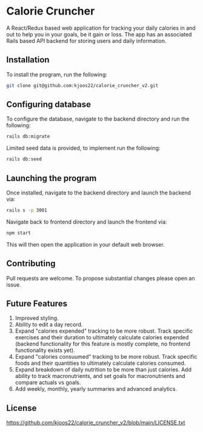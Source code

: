 # Calorie Cruncher

A React/Redux based web application for tracking your daily calories in and out to help you in your goals, be it gain or loss. The app has an associated Rails based API backend for storing users and daily information.

## Installation
To install the program, run the following:

```bash
git clone git@github.com:kjoos22/calorie_cruncher_v2.git
```
## Configuring database
To configure the database, navigate to the backend directory and run the following:

```bash
rails db:migrate
```

Limited seed data is provided, to implement run the following:

```bash
rails db:seed
```

## Launching the program
Once installed, navigate to the backend directory and launch the backend via:

```bash
rails s -p 3001
```

Navigate back to frontend directory and launch the frontend via:

```bash
npm start
```

This will then open the application in your default web browser.

## Contributing
Pull requests are welcome. To propose substantial changes please open an issue.

## Future Features
1. Improved styling.
2. Ability to edit a day record.
3. Expand "calories expended" tracking to be more robust. Track specific exercises and their duration to ultimately calculate calories expended (backend functionality for this feature is mostly complete, no frontend functionality exists yet).
4. Expand "calories consuumed" tracking to be more robust. Track specific foods and their quantities to ultimately calculate calories consumed.
5. Expand breakdown of daily nutrition to be more than just calories. Add ability to track macronutrients, and set goals for macronutrients and compare actuals vs goals.
6. Add weekly, monthly, yearly summaries and advanced analytics.

## License
https://github.com/kjoos22/calorie_cruncher_v2/blob/main/LICENSE.txt

